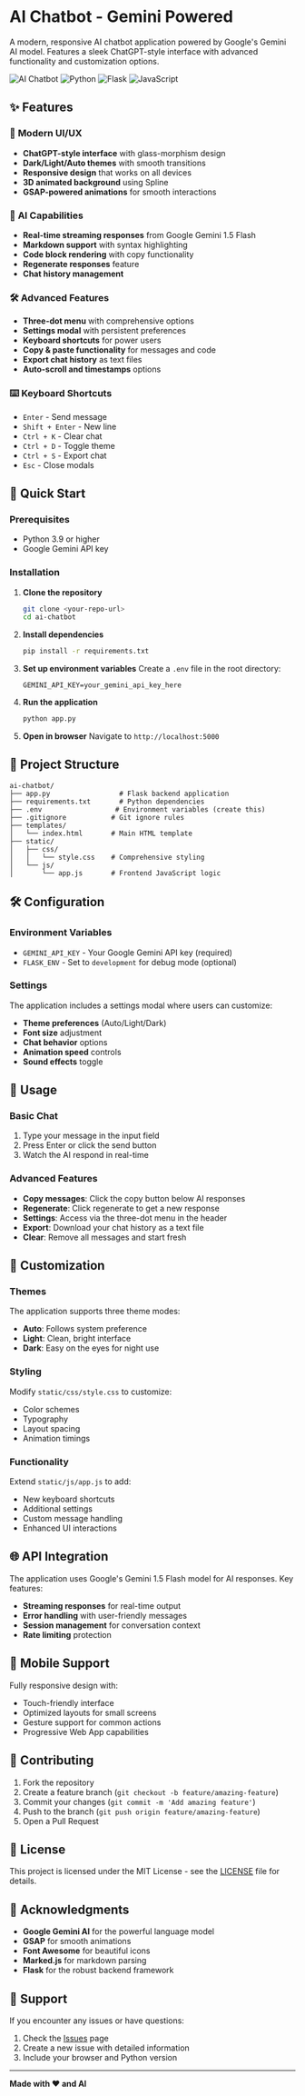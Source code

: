 # AI Chatbot - Gemini Powered

A modern, responsive AI chatbot application powered by Google's Gemini AI model. Features a sleek ChatGPT-style interface with advanced functionality and customization options.

![AI Chatbot](https://img.shields.io/badge/AI-Gemini%20Powered-blue)
![Python](https://img.shields.io/badge/Python-3.9+-green)
![Flask](https://img.shields.io/badge/Flask-3.0.0-red)
![JavaScript](https://img.shields.io/badge/JavaScript-ES6+-yellow)

## ✨ Features

### 🎨 **Modern UI/UX**
- **ChatGPT-style interface** with glass-morphism design
- **Dark/Light/Auto themes** with smooth transitions
- **Responsive design** that works on all devices
- **3D animated background** using Spline
- **GSAP-powered animations** for smooth interactions

### 🤖 **AI Capabilities**
- **Real-time streaming responses** from Google Gemini 1.5 Flash
- **Markdown support** with syntax highlighting
- **Code block rendering** with copy functionality
- **Regenerate responses** feature
- **Chat history management**

### 🛠 **Advanced Features**
- **Three-dot menu** with comprehensive options
- **Settings modal** with persistent preferences
- **Keyboard shortcuts** for power users
- **Copy & paste functionality** for messages and code
- **Export chat history** as text files
- **Auto-scroll and timestamps** options

### ⌨️ **Keyboard Shortcuts**
- `Enter` - Send message
- `Shift + Enter` - New line
- `Ctrl + K` - Clear chat
- `Ctrl + D` - Toggle theme
- `Ctrl + S` - Export chat
- `Esc` - Close modals

## 🚀 Quick Start

### Prerequisites
- Python 3.9 or higher
- Google Gemini API key

### Installation

1. **Clone the repository**
   ```bash
   git clone <your-repo-url>
   cd ai-chatbot
   ```

2. **Install dependencies**
   ```bash
   pip install -r requirements.txt
   ```

3. **Set up environment variables**
   Create a `.env` file in the root directory:
   ```env
   GEMINI_API_KEY=your_gemini_api_key_here
   ```

4. **Run the application**
   ```bash
   python app.py
   ```

5. **Open in browser**
   Navigate to `http://localhost:5000`

## 📁 Project Structure

```
ai-chatbot/
├── app.py                 # Flask backend application
├── requirements.txt       # Python dependencies
├── .env                  # Environment variables (create this)
├── .gitignore           # Git ignore rules
├── templates/
│   └── index.html       # Main HTML template
├── static/
│   ├── css/
│   │   └── style.css    # Comprehensive styling
│   └── js/
│       └── app.js       # Frontend JavaScript logic
```

## 🛠 Configuration

### Environment Variables
- `GEMINI_API_KEY` - Your Google Gemini API key (required)
- `FLASK_ENV` - Set to `development` for debug mode (optional)

### Settings
The application includes a settings modal where users can customize:
- **Theme preferences** (Auto/Light/Dark)
- **Font size** adjustment
- **Chat behavior** options
- **Animation speed** controls
- **Sound effects** toggle

## 🎯 Usage

### Basic Chat
1. Type your message in the input field
2. Press Enter or click the send button
3. Watch the AI respond in real-time

### Advanced Features
- **Copy messages**: Click the copy button below AI responses
- **Regenerate**: Click regenerate to get a new response
- **Settings**: Access via the three-dot menu in the header
- **Export**: Download your chat history as a text file
- **Clear**: Remove all messages and start fresh

## 🔧 Customization

### Themes
The application supports three theme modes:
- **Auto**: Follows system preference
- **Light**: Clean, bright interface
- **Dark**: Easy on the eyes for night use

### Styling
Modify `static/css/style.css` to customize:
- Color schemes
- Typography
- Layout spacing
- Animation timings

### Functionality
Extend `static/js/app.js` to add:
- New keyboard shortcuts
- Additional settings
- Custom message handling
- Enhanced UI interactions

## 🌐 API Integration

The application uses Google's Gemini 1.5 Flash model for AI responses. Key features:
- **Streaming responses** for real-time output
- **Error handling** with user-friendly messages
- **Session management** for conversation context
- **Rate limiting** protection

## 📱 Mobile Support

Fully responsive design with:
- Touch-friendly interface
- Optimized layouts for small screens
- Gesture support for common actions
- Progressive Web App capabilities

## 🤝 Contributing

1. Fork the repository
2. Create a feature branch (`git checkout -b feature/amazing-feature`)
3. Commit your changes (`git commit -m 'Add amazing feature'`)
4. Push to the branch (`git push origin feature/amazing-feature`)
5. Open a Pull Request

## 📄 License

This project is licensed under the MIT License - see the [LICENSE](LICENSE) file for details.

## 🙏 Acknowledgments

- **Google Gemini AI** for the powerful language model
- **GSAP** for smooth animations
- **Font Awesome** for beautiful icons
- **Marked.js** for markdown parsing
- **Flask** for the robust backend framework

## 📧 Support

If you encounter any issues or have questions:
1. Check the [Issues](../../issues) page
2. Create a new issue with detailed information
3. Include your browser and Python version

---

**Made with ❤️ and AI**
